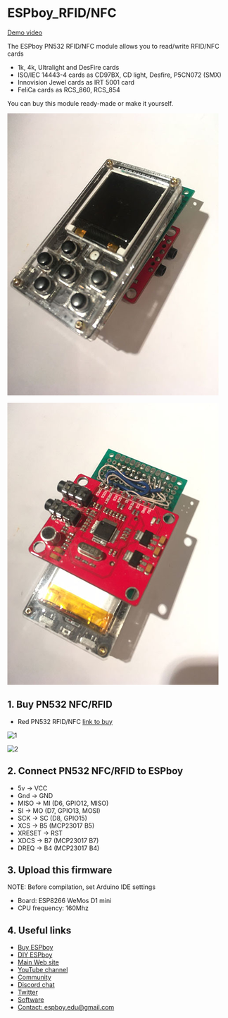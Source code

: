 # ESPboy_RFID/NFC

[Demo video](https://youtu.be/YB7mS0z7oJQ)

The ESPboy PN532 RFID/NFC module allows you to read/write RFID/NFC cards

- 1k, 4k, Ultralight and DesFire cards
- ISO/IEC 14443-4 cards as CD97BX, CD light, Desfire, P5CN072 (SMX)
- Innovision Jewel cards as IRT 5001 card
- FeliCa cards as RCS_860, RCS_854


You can buy this module ready-made or make it yourself.

![1](pics/image0.jpg)

![2](pics/image1.jpg)



## 1. Buy PN532 NFC/RFID

- Red PN532 RFID/NFC [link to buy](https://aliexpress.ru/wholesale?SearchText=PN532)

![1](pics/PN532_1.jpg)

![2](pics/PN532_2.jpg)



## 2. Connect PN532 NFC/RFID to ESPboy

- 5v     ->  VCC
- Gnd    ->  GND
- MISO   ->  MI (D6, GPIO12, MISO)
- SI     ->  MO (D7, GPIO13, MOSI)
- SCK    ->  SC (D8, GPIO15)
- XCS    ->  B5 (MCP23017 B5)
- XRESET ->  RST 
- XDCS   ->  B7 (MCP23017 B7)
- DREQ   ->  B4 (MCP23017 B4)


## 3. Upload this firmware

NOTE: Before compilation, set Arduino IDE settings

-  Board:  ESP8266 WeMos D1 mini
-  CPU frequency: 160Mhz

## 4. Useful links

- [Buy ESPboy](https://www.tindie.com/products/23910/)
- [DIY ESPboy](https://easyeda.com/ESPboy)
- [Main Web site](https://www.espboy.com)
- [YouTube channel](https://www.youtube.com/c/ESPboy)
- [Community](https://community.espboy.com)
- [Discord chat](https://discord.gg/kXfDQpX)
- [Twitter](https://twitter.com/ESPboy_edu)
- [Software](https://github.com/ESPboy-edu)
- [Contact: espboy.edu@gmail.com](mailto:espboy.edu@gmail.com)


